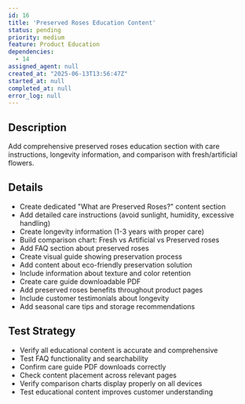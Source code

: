 ```yaml
---
id: 16
title: 'Preserved Roses Education Content'
status: pending
priority: medium
feature: Product Education
dependencies:
  - 14
assigned_agent: null
created_at: "2025-06-13T13:56:47Z"
started_at: null
completed_at: null
error_log: null
---
```


## Description

Add comprehensive preserved roses education section with care instructions, longevity information, and comparison with fresh/artificial flowers.

## Details

- Create dedicated "What are Preserved Roses?" content section
- Add detailed care instructions (avoid sunlight, humidity, excessive handling)
- Create longevity information (1-3 years with proper care)
- Build comparison chart: Fresh vs Artificial vs Preserved roses
- Add FAQ section about preserved roses
- Create visual guide showing preservation process
- Add content about eco-friendly preservation solution
- Include information about texture and color retention
- Create care guide downloadable PDF
- Add preserved roses benefits throughout product pages
- Include customer testimonials about longevity
- Add seasonal care tips and storage recommendations

## Test Strategy

- Verify all educational content is accurate and comprehensive
- Test FAQ functionality and searchability
- Confirm care guide PDF downloads correctly
- Check content placement across relevant pages
- Verify comparison charts display properly on all devices
- Test educational content improves customer understanding 